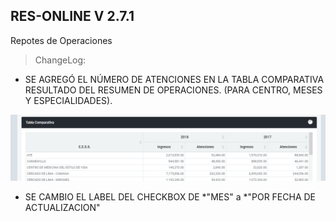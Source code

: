 ## RES-ONLINE V 2.7.1
Repotes de Operaciones

>ChangeLog:

* SE AGREGÓ EL NÚMERO DE ATENCIONES EN LA TABLA COMPARATIVA RESULTADO DEL RESUMEN DE OPERACIONES. (PARA CENTRO, MESES Y ESPECIALIDADES).

![IMAGEN DETALLE](assets/img/README/1.png "imagen")

* SE CAMBIO EL LABEL DEL CHECKBOX DE *"MES" a *"POR FECHA DE ACTUALIZACION"
